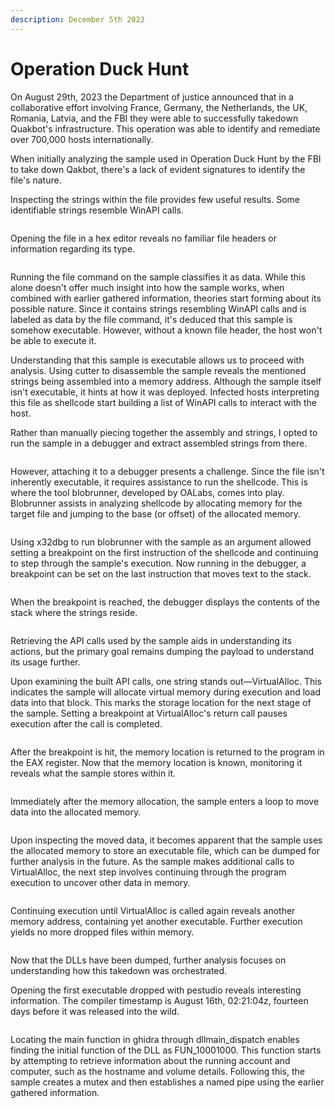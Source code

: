 ```yaml
---
description: December 5th 2023
---
```


# Operation Duck Hunt

On August 29th, 2023 the Department of justice announced that in a collaborative effort involving France, Germany, the Netherlands, the UK, Romania, Latvia, and the FBI they were able to successfully takedown Quakbot's infrastructure. This operation was able to identify and remediate over 700,000 hosts internationally.

When initially analyzing the sample used in Operation Duck Hunt by the FBI to take down Qakbot, there's a lack of evident signatures to identify the file's nature.

Inspecting the strings within the file provides few useful results. Some identifiable strings resemble WinAPI calls.

<figure><img src="../../.gitbook/assets/Strings.PNG" alt=""><figcaption></figcaption></figure>

Opening the file in a hex editor reveals no familiar file headers or information regarding its type.

<figure><img src="../../.gitbook/assets/FileHeader.PNG" alt=""><figcaption></figcaption></figure>

Running the file command on the sample classifies it as data. While this alone doesn't offer much insight into how the sample works, when combined with earlier gathered information, theories start forming about its possible nature. Since it contains strings resembling WinAPI calls and is labeled as data by the file command, it's deduced that this sample is somehow executable. However, without a known file header, the host won't be able to execute it.

Understanding that this sample is executable allows us to proceed with analysis. Using cutter to disassemble the sample reveals the mentioned strings being assembled into a memory address. Although the sample itself isn't executable, it hints at how it was deployed. Infected hosts interpreting this file as shellcode start building a list of WinAPI calls to interact with the host.

Rather than manually piecing together the assembly and strings, I opted to run the sample in a debugger and extract assembled strings from there.

<figure><img src="../../.gitbook/assets/DisassembledStringBuilder.PNG" alt=""><figcaption></figcaption></figure>

However, attaching it to a debugger presents a challenge. Since the file isn't inherently executable, it requires assistance to run the shellcode. This is where the tool blobrunner, developed by OALabs, comes into play. Blobrunner assists in analyzing shellcode by allocating memory for the target file and jumping to the base (or offset) of the allocated memory.

<figure><img src="../../.gitbook/assets/BlobRunnnerExample.PNG" alt=""><figcaption></figcaption></figure>

Using x32dbg to run blobrunner with the sample as an argument allowed setting a breakpoint on the first instruction of the shellcode and continuing to step through the sample's execution. Now running in the debugger, a breakpoint can be set on the last instruction that moves text to the stack.

<figure><img src="../../.gitbook/assets/StringBuilderBreakpoint.PNG" alt=""><figcaption></figcaption></figure>

When the breakpoint is reached, the debugger displays the contents of the stack where the strings reside.

<figure><img src="../../.gitbook/assets/WinAPIDump.PNG" alt=""><figcaption></figcaption></figure>

Retrieving the API calls used by the sample aids in understanding its actions, but the primary goal remains dumping the payload to understand its usage further.

Upon examining the built API calls, one string stands out—VirtualAlloc. This indicates the sample will allocate virtual memory during execution and load data into that block. This marks the storage location for the next stage of the sample. Setting a breakpoint at VirtualAlloc's return call pauses execution after the call is completed.

<figure><img src="../../.gitbook/assets/VirtualAllocReturn.PNG" alt=""><figcaption></figcaption></figure>

After the breakpoint is hit, the memory location is returned to the program in the EAX register. Now that the memory location is known, monitoring it reveals what the sample stores within it.

<figure><img src="../../.gitbook/assets/AllocatedMemory.PNG" alt=""><figcaption></figcaption></figure>

Immediately after the memory allocation, the sample enters a loop to move data into the allocated memory.

<figure><img src="../../.gitbook/assets/MoveDataIntoAllocatedMemory.PNG" alt=""><figcaption></figcaption></figure>

Upon inspecting the moved data, it becomes apparent that the sample uses the allocated memory to store an executable file, which can be dumped for further analysis in the future. As the sample makes additional calls to VirtualAlloc, the next step involves continuing through the program execution to uncover other data in memory.

<figure><img src="../../.gitbook/assets/MovedData.PNG" alt=""><figcaption></figcaption></figure>

Continuing execution until VirtualAlloc is called again reveals another memory address, containing yet another executable. Further execution yields no more dropped files within memory.

<figure><img src="../../.gitbook/assets/SecondDump.PNG" alt=""><figcaption></figcaption></figure>

Now that the DLLs have been dumped, further analysis focuses on understanding how this takedown was orchestrated.

Opening the first executable dropped with pestudio reveals interesting information. The compiler timestamp is August 16th, 02:21:04z, fourteen days before it was released into the wild.

<figure><img src="../../.gitbook/assets/TimeStamp.PNG" alt=""><figcaption></figcaption></figure>

Locating the main function in ghidra through dllmain\_dispatch enables finding the initial function of the DLL as FUN\_10001000. This function starts by attempting to retrieve information about the running account and computer, such as the hostname and volume details. Following this, the sample creates a mutex and then establishes a named pipe using the earlier gathered information.

<figure><img src="../../.gitbook/assets/AccountLookupAndMutex.PNG" alt=""><figcaption></figcaption></figure>
